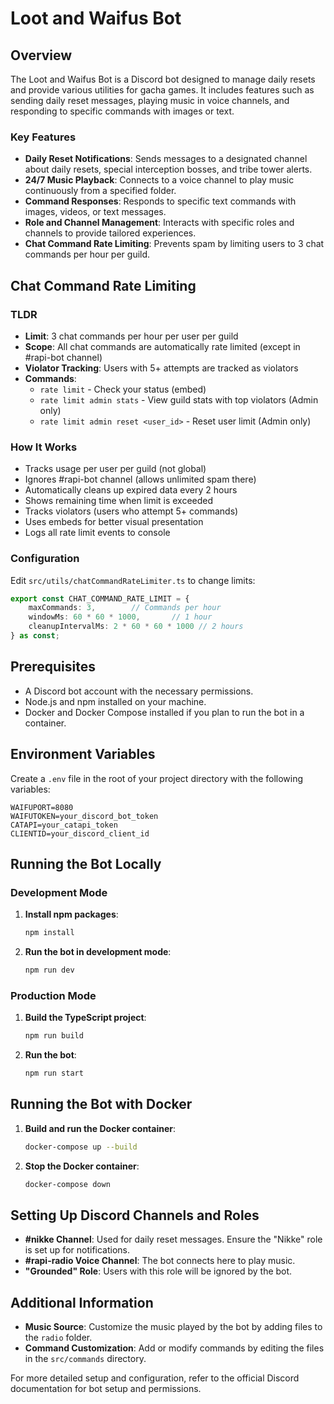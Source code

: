 # Loot and Waifus Bot

## Overview

The Loot and Waifus Bot is a Discord bot designed to manage daily resets and provide various utilities for gacha games. It includes features such as sending daily reset messages, playing music in voice channels, and responding to specific commands with images or text.

### Key Features

- **Daily Reset Notifications**: Sends messages to a designated channel about daily resets, special interception bosses, and tribe tower alerts.
- **24/7 Music Playback**: Connects to a voice channel to play music continuously from a specified folder.
- **Command Responses**: Responds to specific text commands with images, videos, or text messages.
- **Role and Channel Management**: Interacts with specific roles and channels to provide tailored experiences.
- **Chat Command Rate Limiting**: Prevents spam by limiting users to 3 chat commands per hour per guild.

## Chat Command Rate Limiting

### TLDR

- **Limit**: 3 chat commands per hour per user per guild
- **Scope**: All chat commands are automatically rate limited (except in #rapi-bot channel)
- **Violator Tracking**: Users with 5+ attempts are tracked as violators
- **Commands**: 
  - `rate limit` - Check your status (embed)
  - `rate limit admin stats` - View guild stats with top violators (Admin only)
  - `rate limit admin reset <user_id>` - Reset user limit (Admin only)

### How It Works

- Tracks usage per user per guild (not global)
- Ignores #rapi-bot channel (allows unlimited spam there)
- Automatically cleans up expired data every 2 hours
- Shows remaining time when limit is exceeded
- Tracks violators (users who attempt 5+ commands)
- Uses embeds for better visual presentation
- Logs all rate limit events to console

### Configuration

Edit `src/utils/chatCommandRateLimiter.ts` to change limits:

```typescript
export const CHAT_COMMAND_RATE_LIMIT = {
    maxCommands: 3,        // Commands per hour
    windowMs: 60 * 60 * 1000,       // 1 hour
    cleanupIntervalMs: 2 * 60 * 60 * 1000 // 2 hours
} as const;
```

## Prerequisites

- A Discord bot account with the necessary permissions.
- Node.js and npm installed on your machine.
- Docker and Docker Compose installed if you plan to run the bot in a container.

## Environment Variables

Create a `.env` file in the root of your project directory with the following variables:

```plaintext
WAIFUPORT=8080
WAIFUTOKEN=your_discord_bot_token
CATAPI=your_catapi_token
CLIENTID=your_discord_client_id
```

## Running the Bot Locally

### Development Mode

1. **Install npm packages**:
   ```bash
   npm install
   ```

2. **Run the bot in development mode**:
   ```bash
   npm run dev
   ```

### Production Mode

1. **Build the TypeScript project**:
   ```bash
   npm run build
   ```

2. **Run the bot**:
   ```bash
   npm run start
   ```

## Running the Bot with Docker

1. **Build and run the Docker container**:
   ```bash
   docker-compose up --build
   ```

2. **Stop the Docker container**:
   ```bash
   docker-compose down
   ```

## Setting Up Discord Channels and Roles

- **#nikke Channel**: Used for daily reset messages. Ensure the "Nikke" role is set up for notifications.
- **#rapi-radio Voice Channel**: The bot connects here to play music.
- **"Grounded" Role**: Users with this role will be ignored by the bot.

## Additional Information

- **Music Source**: Customize the music played by the bot by adding files to the `radio` folder.
- **Command Customization**: Add or modify commands by editing the files in the `src/commands` directory.

For more detailed setup and configuration, refer to the official Discord documentation for bot setup and permissions.
